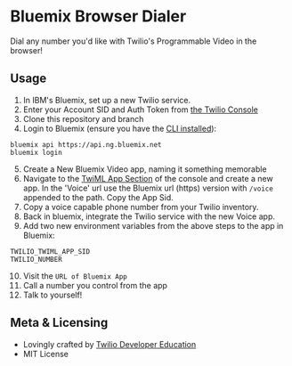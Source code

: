 # Bluemix Browser Dialer
Dial any number you'd like with Twilio's Programmable Video in the browser!

## Usage

1. In IBM's Bluemix, set up a new Twilio service.
2. Enter your Account SID and Auth Token from [the Twilio Console](https://twiliocom/console)
3. Clone this repository and branch
4. Login to Bluemix (ensure you have the [CLI installed](https://console.bluemix.net/docs/starters/install_cli.html)):
```
bluemix api https://api.ng.bluemix.net
bluemix login
```
5. Create a New Bluemix Video app, naming it something memorable
6. Navigate to the [TwiML App Section](https://www.twilio.com/console/voice/dev-tools/twiml-apps) of the console and create a new app.  In the 'Voice' url use the Bluemix url (https) version with `/voice` appended to the path.  Copy the App Sid.
7. Copy a voice capable phone number from your Twilio inventory.
8. Back in bluemix, integrate the Twilio service with the new Voice app.
9. Add two new environment variables from the above steps to the app in Bluemix:
```
TWILIO_TWIML_APP_SID
TWILIO_NUMBER
```
10. Visit the `URL of Bluemix App`
11. Call a number you control from the app
12. Talk to yourself!

## Meta & Licensing

* Lovingly crafted by [Twilio Developer Education](https://www.twilio.com/docs)
* MIT License
